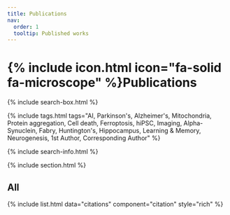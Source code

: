 ```yaml
---
title: Publications
nav:
  order: 1
  tooltip: Published works
---
```


# {% include icon.html icon="fa-solid fa-microscope" %}Publications

{% include search-box.html %}

{% include tags.html tags="AI, Parkinson's, Alzheimer's, Mitochondria, Protein aggregation, Cell death, Ferroptosis, hiPSC, Imaging, Alpha-Synuclein, Fabry, Huntington's, Hippocampus, Learning & Memory, Neurogenesis, 1st Author, Corresponding Author" %}

{% include search-info.html %}

{% include section.html %}

## All

{% include list.html data="citations" component="citation" style="rich" %}
